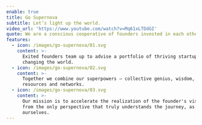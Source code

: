 ```yaml
---
enable: true
title: Go Supernova
subtitle: Let’s light up the world.
video_url: 'https://www.youtube.com/watch?v=Mq61xLTDdGI'
quote: We are a conscious cooperative of founders invested in each other’s success.
features:
  - icon: /images/go-supernova/01.svg
    content: >-
      Exited founders team up to advise a portfolio of thriving startups
      changing the world.
  - icon: /images/go-supernova/02.svg
    content: >-
      Together we combine our superpowers – collective genius, wisdom, skills,
      resources and networks. 
  - icon: /images/go-supernova/03.svg
    content: >-
      Our mission is to accelerate the realization of the founder's vision –
      from the only perspective that truly understands the journey, as founders
      ourselves.
---
```








